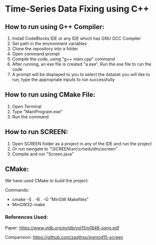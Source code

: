 # Time-Series Data Fixing using C++

## How to run using G++ Compiler:

1. Install CodeBlocks IDE or any IDE which has GNU GCC Compiler
2. Set path in the environment variables
3. Clone the repository into a folder
4. Open command prompt
5. Compile the code, using "g++ main.cpp" command
6. After running, an exe file is created "a.exe". Run the exe file to run the code
7. A prompt will be displayed to you to select the dataset you will like to run, type the appropriate inputs to run successfully

## How to run using CMake File:

1. Open Terminal
2. Type "MainProgram.exe"
3. Run the command

## How to run SCREEN:

1. Open SCREEN folder as a project in any of the IDE and run the project
2. Or run navigate to "\SCREEN\src\cn\edu\thu\screen"
3. Compile and run "Screen.java"

## CMake:

We have used CMake to build the project: 

Commands:

-    cmake -S . -B . -G "MinGW Makefiles"
-    MinGW32-make


### References Used:
Paper: https://www.vldb.org/pvldb/vol15/p1848-song.pdf

Comparision: https://github.com/zaqthss/sigmod15-screen
